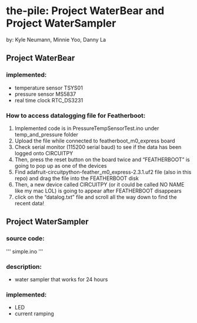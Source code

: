 # the-pile: Project WaterBear and Project WaterSampler
 by: Kyle Neumann, Minnie Yoo, Danny La

## Project WaterBear

### implemented:
- temperature sensor TSYS01
- pressure sensor MS5837
- real time clock RTC_DS3231

### How to access datalogging file for Featherboot:
1. Implemented code is in PressureTempSensorTest.ino under temp_and_pressure folder
2. Upload the file while connected to featherboot_m0_express board
3. Check serial monitor (115200 serial baud) to see if the data has been logged onto CIRCUITPY
4. Then, press the reset button on the board twice and “FEATHERBOOT” is going to pop up as one of the devices
5. Find adafruit-circuitpython-feather_m0_express-2.3.1.uf2 file (also in this repo) and drag the file into the FEATHERBOOT disk
6. Then, a new device called CIRCUITPY (or it could be called NO NAME like my mac LOL) is going to appear after FEATHERBOOT disappears
7. click on the “datalog.txt” file and scroll all the way down to find the recent data!


## Project WaterSampler
  
### source code:
'''
simple.ino
'''
### description:
- water sampler that works for 24 hours

### implemented:
- LED
- current ramping
